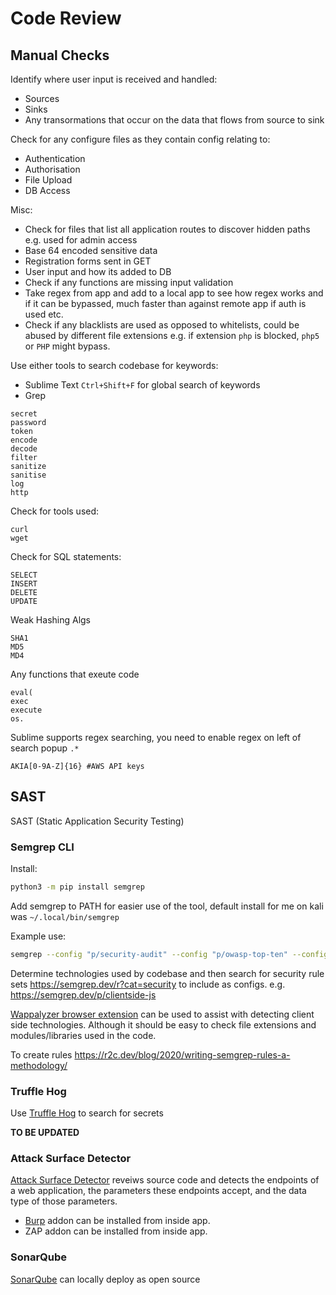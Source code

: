 # Code Review
## Manual Checks
Identify where user input is received and handled:
- Sources
- Sinks
- Any transormations that occur on the data that flows from source to sink

Check for any configure files as they contain config relating to:
- Authentication
- Authorisation
- File Upload
- DB Access

Misc:
- Check for files that list all application routes to discover hidden paths e.g. used for admin access
- Base 64 encoded sensitive data
- Registration forms sent in GET
- User input and how its added to DB
- Check if any functions are missing input validation
- Take regex from app and add to a local app to see how regex works and if it can be bypassed, much faster than against remote app if auth is used etc. 
- Check if any blacklists are used as opposed to whitelists, could be abused by different file extensions e.g. if extension `php` is blocked, `php5` or `PHP` might bypass.

Use either tools to search codebase for keywords:
- Sublime Text `Ctrl+Shift+F` for global search of keywords
- Grep
```
secret
password
token
encode
decode
filter
sanitize
sanitise
log
http
```

Check for tools used:
```
curl
wget
```

Check for SQL statements:
```
SELECT
INSERT
DELETE
UPDATE
```

Weak Hashing Algs
```
SHA1
MD5
MD4
```

Any functions that exeute code
```
eval(
exec
execute
os.
```

Sublime supports regex searching, you need to enable regex on left of search popup `.*`
```
AKIA[0-9A-Z]{16} #AWS API keys 
```

## SAST
SAST (Static Application Security Testing)

### Semgrep CLI 
Install:
```bash
python3 -m pip install semgrep
```

Add semgrep to PATH for easier use of the tool, default install for me on kali was `~/.local/bin/semgrep`

Example use:
```bash
semgrep --config "p/security-audit" --config "p/owasp-top-ten" --config "p/javascript" --metrics off -v -o output_file local_repo_folder_name
```

Determine technologies used by codebase and then search for security rule sets https://semgrep.dev/r?cat=security to include as configs. e.g. https://semgrep.dev/p/clientside-js 

[Wappalyzer browser extension](https://www.wappalyzer.com/apps) can be used to assist with detecting client side technologies. Although it should be easy to check file extensions and modules/libraries used in the code.

To create rules https://r2c.dev/blog/2020/writing-semgrep-rules-a-methodology/ 

### Truffle Hog
Use [Truffle Hog](https://github.com/trufflesecurity/trufflehog) to search for secrets

**TO BE UPDATED**

### Attack Surface Detector
[Attack Surface Detector](https://owasp.org/www-project-attack-surface-detector/) reveiws source code and detects the endpoints of a web application, the parameters these endpoints accept, and the data type of those parameters.
- [Burp](https://portswigger.net/bappstore/47027b96525d4353aea5844781894fb1) addon can be installed from inside app.
- ZAP addon can be installed from inside app.

### SonarQube
[SonarQube](https://www.sonarqube.org/) can locally deploy as open source 
